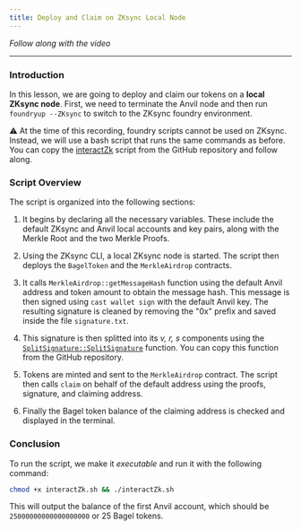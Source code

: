 ```yaml
---
title: Deploy and Claim on ZKsync Local Node
---
```


_Follow along with the video_

---

### Introduction

In this lesson, we are going to deploy and claim our tokens on a **local ZKsync node**. First, we need to terminate the Anvil node and then run `foundryup --ZKsync` to switch to the ZKsync foundry environment.

⚠️ At the time of this recording, foundry scripts cannot be used on ZKsync. Instead, we will use a bash script that runs the same commands as before. You can copy the [interactZk](https://github.com/Cyfrin/foundry-merkle-airdrop-cu/blob/main/interactZk.sh) script from the GitHub repository and follow along.

### Script Overview

The script is organized into the following sections:

1. It begins by declaring all the necessary variables. These include the default ZKsync and Anvil local accounts and key pairs, along with the Merkle Root and the two Merkle Proofs.

2. Using the ZKsync CLI, a local ZKsync node is started. The script then deploys the `BagelToken` and the `MerkleAirdrop` contracts.

3. It calls `MerkleAirdrop::getMessageHash` function using the default Anvil address and token amount to obtain the message hash. This message is then signed using `cast wallet sign` with the default Anvil key. The resulting signature is cleaned by removing the "0x" prefix and saved inside the file `signature.txt`.

4. This signature is then splitted into its _v, r, s_ components using the [`SplitSignature::SplitSignature`](https://github.com/Cyfrin/foundry-merkle-airdrop-cu/blob/b4c627c3bcce7ecb5bb3df1f5209dda94059626b/script/SplitSignature.s.sol#L9C14-L9C28) function. You can copy this function from the GitHub repository.

5. Tokens are minted and sent to the `MerkleAirdrop` contract. The script then calls `claim` on behalf of the default address using the proofs, signature, and claiming address.

6. Finally the Bagel token balance of the claiming address is checked and displayed in the terminal.

### Conclusion

To run the script, we make it _executable_ and run it with the following command:

```bash
chmod +x interactZk.sh && ./interactZk.sh
```

This will output the balance of the first Anvil account, which should be `25000000000000000000` or 25 Bagel tokens.
